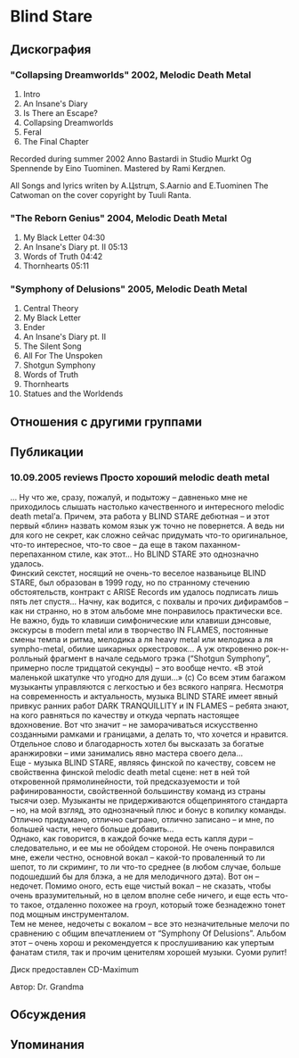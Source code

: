 # Blind Stare



## Дискография

### "Collapsing Dreamworlds" 2002, Melodic Death Metal

1. Intro   
2. An Insane's Diary   
3. Is There an Escape?   
4. Collapsing Dreamworlds   
5. Feral   
6. The Final Chapter 


Recorded during summer 2002 Anno Bastardi in Studio Mшrkt Og Spennende by Eino
Tuominen. Mastered by Rami Kerдnen.

All Songs and lyrics writen by A.Цstrцm, S.Aarnio and E.Tuominen
The Catwoman on the cover copyright by Tuuli Ranta.

### "The Reborn Genius" 2004, Melodic Death Metal

1. My Black Letter 04:30  
2. An Insane's Diary pt. II 05:13  
3. Words of Truth 04:42  
4. Thornhearts 05:11

### "Symphony of Delusions" 2005, Melodic Death Metal

1. Central Theory   
2. My Black Letter   
3. Ender   
4. An Insane's Diary pt. II   
5. The Silent Song   
6. All For The Unspoken   
7. Shotgun Symphony   
8. Words of Truth   
9. Thornhearts   
10. Statues and the Worldends


## Отношения с другими группами


## Публикации

### 10.09.2005 reviews Просто хороший melodic death metal

<P>… Ну что же, сразу, пожалуй, и подытожу – давненько мне не приходилось слышать настолько качественного и интересного melodic death metal’а. Причем, эта работа у BLIND STARE дебютная – и этот первый «блин» назвать комом язык уж точно не повернется. А ведь ни для кого не секрет, как сложно сейчас придумать что-то оригинальное, что-то интересное, что-то свое – да еще в таком паханном-перепаханном стиле, как этот… Но BLIND STARE это однозначно удалось.<BR>Финский секстет, носящий не очень-то веселое названьице BLIND STARE, был образован в 1999 году, но по странному стечению обстоятельств, контракт с ARISE Records им удалось подписать лишь пять лет спустя… Начну, как водится, с похвалы и прочих дифирамбов – как ни странно, но в этом альбоме мне понравилось практически все. Не важно, будь то клавиши симфонические или клавиши дэнсовые, экскурсы в modern metal или в творчество IN FLAMES, постоянные смены темпа и ритма, мелодика а ля heavy metal или мелодика а ля sympho-metal, обилие шикарных оркестровок… А уж откровенно рок-н-ролльный фрагмент в начале седьмого трэка (“Shotgun Symphony”, примерно после тридцатой секунды) – это вообще нечто. «В этой маленькой шкатулке что угодно для души…» (с) Со всем этим багажом музыканты управляются с легкостью и без всякого напряга. Несмотря на современность и актуальность, музыка BLIND STARE имеет явный привкус ранних работ DARK TRANQUILLITY и IN FLAMES – ребята знают, на кого равняться по качеству и откуда черпать настоящее вдохновение. Вот что значит – не заморачиваться искусственно созданными рамками и границами, а делать то, что хочется и нравится. Отдельное слово и благодарность хотел бы высказать за богатые аранжировки – ими занимались явно мастера своего дела… <BR>Еще - музыка BLIND STARE, являясь финской по качеству, совсем не свойственна финской melodic death metal сцене: нет в ней той откровенной прямолинейности, той предсказуемости и той рафинированности, свойственной большинству команд из страны тысячи озер. Музыканты не придерживаются общепринятого стандарта – но, на мой взгляд, это однозначный плюс и бонус в копилку команды. Отлично придумано, отлично сыграно, отлично записано – и мне, по большей части, нечего больше добавить…<BR>Однако, как говорится, в каждой бочке меда есть капля дури – следовательно, и ее мы не обойдем стороной. Не очень понравился мне, ежели честно, основной вокал – какой-то проваленный то ли шепот, то ли скриминг, то ли что-то среднее (в любом случае, больше подошедший бы для блэка, а не для мелодичного дэта). Вот он – недочет. Помимо оного, есть еще чистый вокал – не сказать, чтобы очень вразумительный, но в целом вполне себе ничего, и еще есть что-то такое, отдаленно похожее на гроул, который тоже безнадежно тонет под мощным инструменталом.<BR>Тем не менее, недочеты с вокалом – все это незначительные мелочи по сравнению с общим впечатлением от “Symphony Of Delusions”. Альбом этот – очень хорош и рекомендуется к прослушиванию как упертым фанатам стиля, так и прочим ценителям хорошей музыки. Суоми рулит!</P>
<P>Диск предоставлен CD-Maximum</P>
Автор: Dr. Grandma


## Обсуждения


## Упоминания

